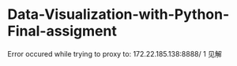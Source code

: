 # Data-Visualization-with-Python-Final-assigment
Error occured while trying to proxy to: 172.22.185.138:8888/ 1 见解
